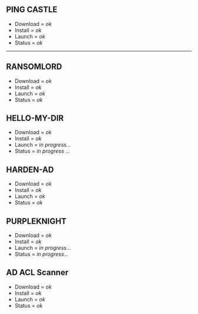 ## PING CASTLE
- Download = *ok*
- Install = *ok*
- Launch = *ok*
- Status = *ok*
---
## RANSOMLORD
- Download = *ok*
- Install = *ok*
- Launch = *ok*
- Status = *ok*
## HELLO-MY-DIR
- Download = *ok*
- Install = *ok*
- Launch = *in progress...*
- Status = *in progress ...*
## HARDEN-AD
- Download = *ok*
- Install = *ok*
- Launch = *ok*
- Status = *ok*
## PURPLEKNIGHT
- Download = *ok*
- Install = *ok*
- Launch = *in progress...*
- Status = *in progress...*
## AD ACL Scanner
- Download = *ok*
- Install = *ok*
- Launch = *ok*
- Status = *ok*
